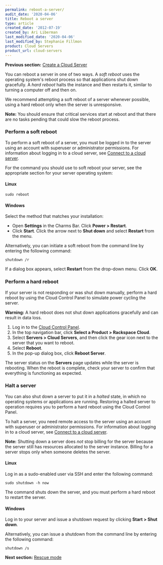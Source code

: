 ```yaml
---
permalink: reboot-a-server/
audit_date: '2020-04-06'
title: Reboot a server
type: article
created_date: '2012-07-19'
created_by: Ari Liberman
last_modified_date: '2020-04-06'
last_modified_by: Stephanie Fillmon
product: Cloud Servers
product_url: cloud-servers
---
```


**Previous section:** [Create a Cloud Server](/how-to/create-a-cloud-server)

You can reboot a server in one of two ways. A *soft reboot* uses the
operating system's reboot process so that applications shut down
gracefully. A *hard reboot* halts the instance and then restarts it,
similar to turning a computer off and then on.

We recommend attempting a soft reboot of a server whenever possible,
using a hard reboot only when the server is unresponsive.

**Note:** You should ensure that critical services start at reboot and
that there are no tasks pending that could slow the reboot process.

### Perform a soft reboot

To perform a soft reboot of a server, you must be logged in to the
server using an account with superuser or administrator permissions. For
information about logging in to a cloud server, see [Connect to a cloud server](/how-to/connect-to-a-cloud-server).

For the command you should use to soft reboot your server, see the
appropriate section for your server operating system:

#### Linux

    sudo reboot

#### Windows

Select the method that matches your installation:

- Open **Settings** in the Charms Bar. Click **Power > Restart**.
- Click **Start**. Click the arrow next to **Shut down** and select **Restart** from the menu.

Alternatively, you can initiate a soft reboot from the command line by
entering the following command:

    shutdown /r

If a dialog box appears, select **Restart** from the drop-down menu. Click **OK**.

### Perform a hard reboot

If your server is not responding or was shut down manually, perform a
hard reboot by using the Cloud Control Panel to simulate power cycling the
server.

**Warning:** A hard reboot does not shut down applications gracefully
and can result in data loss.

1.  Log in to the [Cloud Control Panel](https://login.rackspace.com).
2.  In the top navigation bar, click **Select a Product > Rackspace Cloud**.
3.  Select **Servers > Cloud Servers**, and then click
the gear icon next to the server that you want to reboot.
4.  Select **Reboot**.
5.  In the pop-up dialog box, click **Reboot Server**.

The server status on the **Servers** page updates while the server is
rebooting. When the reboot is complete, check your server to confirm
that everything is functioning as expected.

### Halt a server

You can also shut down a server to put it in a *halted* state, in
which no operating systems or applications are running.
Restoring a halted server to operation requires you to perform a hard
reboot using the Cloud Control Panel.

To halt a server, you need remote access to the server using an
account with superuser or administrator
permissions. For information about logging in to a cloud
server, see [Connect to a cloud server](/how-to/connect-to-a-cloud-server).

**Note:** Shutting down a server does *not* stop billing for the server
because the server still has resources allocated to the server instance. Billing
for a server stops only when someone deletes the server.

#### Linux

Log in as a sudo-enabled user via SSH and enter the following command:

    sudo shutdown -h now

The command shuts down the server, and you must perform a hard reboot to
restart the server.

#### Windows

Log in to your server and issue a shutdown request by
clicking **Start > Shut down**.

Alternatively, you can issue a shutdown from the command line by
entering the following command:

    shutdown /s

**Next section:** [Rescue mode](/how-to/rescue-mode)
